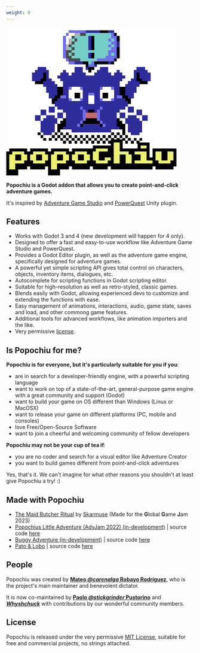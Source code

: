 ```yaml
---
weight: 0
---
```


![Popochiu itch.io](./_assets/images/getting_started-itch_cover.png)

**Popochiu is a Godot addon that allows you to create point-and-click adventure games.**

It's inspired by [Adventure Game Studio](https://www.adventuregamestudio.co.uk/) and [PowerQuest](https://powerhoof.itch.io/powerquest) Unity plugin.

## Features

* Works with Godot 3 and 4 (new development will happen for 4 only).
* Designed to offer a fast and easy-to-use workflow like Adventure Game Studio and PowerQuest.
* Provides a Godot Editor plugin, as well as the adventure game engine, specifically designed for adventure games.
* A powerful yet simple scripting API gives total control on characters, objects, inventory items, dialogues, etc.
* Autocomplete for scripting functions in Godot scripting editor.
* Suitable for high-resolution as well as retro-styled, classic games.
* Blends easily with Godot, allowing experienced devs to customize and extending the functions with ease.
* Easy management of animations, interactions, audio, game state, saves and load, and other commong game features.
* Additional tools for advanced workflows, like animation importers and the like.
* Very permissive [license](#license).

## Is Popochiu for me?

**Popochiu is for everyone, but it's particularly suitable for you if you**:

* are in search for a developer-friendly engine, with a powerful scripting language
* want to work on top of a state-of-the-art, general-purpose game engine with a great community and support (Godot)
* want to build your game on OS different than Windows (Linux or MacOSX)
* want to release your game on different platforms (PC, mobile and consoles)
* love Free/Open-Source Software
* want to join a cheerful and welcoming community of fellow developers

**Popochiu may not be your cup of tea if**:

* you are no coder and search for a visual editor like Adventure Creator
* you want to build games different from point-and-click adventures

Yes, that's it. We can't imagine for what other reasons you shouldn't at least give Popochiu a try! :)

## Made with Popochiu

* [The Maid Butcher Ritual](https://skarmuse.itch.io/the-maid-butcher-ritual) by [Skarmuse](https://skarmuse.itch.io) (Made for the **G**lobal **G**ame **J**am 2023)
* [Popochius Little Adventure (AdvJam 2022) (in-development)](https://mapedorr.itch.io/popochius) | source code [here](https://github.com/mapedorr/popochius_little_adventure)
* [Buggy Adventure (in-development)](https://agar3s.itch.io/unsolvedmysteries) | source code [here](https://github.com/TalesOfUnsolvedMysteries/game_client)
* [Pato & Lobo](https://perroviejo.itch.io/patolobo) | source code [here](https://github.com/Perro-Viejo/pato-and-lobo)

## People

Popochiu was created by **[Mateo _@carenalga_ Robayo Rodríguez](https://github.com/mapedorr)**, who is the project's main maintainer and benevolent dictator.

It is now co-maintained by **[Paolo _@stickgrinder_ Pustorino](https://github.com/stickgrinder)** and **[_Whyshchuck_](https://github.com/whyshchuck)** with contributions by our wonderful community members.

## License

Popochiu is released under the very permissive [MIT License](https://github.com/carenalgas/popochiu/blob/main/LICENSE), suitable for free and commercial projects, no strings attached.

